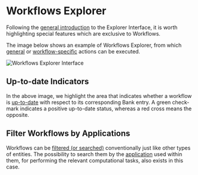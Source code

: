 # Workflows Explorer

Following the [general introduction](../../entities-general/ui/explorer.md) to the Explorer Interface, it is worth highlighting special features which are exclusive to Workflows.

The image below shows an example of Workflows Explorer, from which [general](../../entities-general/actions/overview.md) or [workflow-specific](../actions/overview.md) actions can be executed.

![Workflows Explorer Interface](../../images/workflows/updating-workflows.png "Workflows Explorer Interface")

## Up-to-date Indicators

In the above image, we highlight the area that indicates whether a workflow is [up-to-date](../actions/update.md) with respect to its corresponding Bank entry. A green check-mark indicates a positive up-to-date status, whereas a red cross means the opposite.

## Filter Workflows by Applications

Workflows can be [filtered (or searched)](../../entities-general/actions/search.md) conventionally just like other types of entities. The possibility to search them by the [application](../../software-directory/overview.md) used within them, for performing the relevant computational tasks, also exists in this case.  
